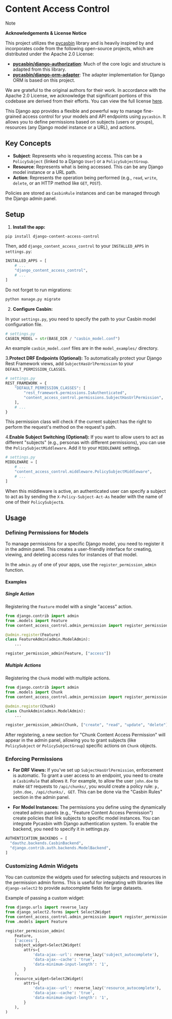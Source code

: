 # Content Access Control

> [!NOTE]
> **Acknowledgements & License Notice**
>
> This project utilizes the [pycasbin](https://github.com/casbin/pycasbin) library and is heavily inspired by and incorporates code from the following open-source projects, which are distributed under the Apache 2.0 License:
>
> - **[pycasbin/django-authorization](https://github.com/pycasbin/django-authorization/)**: Much of the core logic and structure is adapted from this library.
> - **[pycasbin/django-orm-adapter](https://github.com/pycasbin/django-orm-adapter/)**: The adapter implementation for Django ORM is based on this project.
>
> We are grateful to the original authors for their work. In accordance with the Apache 2.0 License, we acknowledge that significant portions of this codebase are derived from their efforts. You can view the full license [here](https://www.apache.org/licenses/LICENSE-2.0).

This Django app provides a flexible and powerful way to manage fine-grained
access control for your models and API endpoints using `pycasbin`. It allows you
to define permissions based on subjects (users or groups), resources (any Django
model instance or a URL), and actions.

## Key Concepts

- **Subject**: Represents who is requesting access. This can be a
  `PolicySubject` (linked to a Django `User`) or a `PolicySubjectGroup`.
- **Resource**: Represents what is being accessed. This can be any Django
  model instance or a URL path.
- **Action**: Represents the operation being performed (e.g., `read`, `write`,
  `delete`, or an HTTP method like `GET`, `POST`).

Policies are stored as `CasbinRule` instances and can be managed through the
Django admin panel.

## Setup

1. **Install the app:**

```sh
pip install django-content-access-control
```

Then, add `django_content_access_control` to your `INSTALLED_APPS` in `settings.py`:

```python
INSTALLED_APPS = [
    # ...
    "django_content_access_control",
    # ...
]
```

Do not forget to run migrations:

```sh
python manage.py migrate
```

2. **Configure Casbin:**

In your `settings.py`, you need to specify the path to your Casbin model
configuration file.

```python
# settings.py
CASBIN_MODEL = str(BASE_DIR / "casbin_model.conf")
```

An example `casbin_model.conf` files are in the `model_examples/` directory.

3.**Protect DRF Endpoints (Optional):**
  To automatically protect your Django Rest Framework views, add
  `SubjectHasUrlPermission` to your `DEFAULT_PERMISSION_CLASSES`.

```python
# settings.py
REST_FRAMEWORK = {
    "DEFAULT_PERMISSION_CLASSES": [
        "rest_framework.permissions.IsAuthenticated",
        "content_access_control.permissions.SubjectHasUrlPermission",
    ],
    # ...
}
```

This permission class will check if the current subject has the right to
perform the request's method on the request's path.

4.**Enable Subject Switching (Optional):**
  If you want to allow users to act as different "subjects" (e.g., personas
  with different permissions), you can use the `PolicySubjectMiddleware`. Add
  it to your `MIDDLEWARE` settings.

```python
# settings.py
MIDDLEWARE = [
    # ...
    "content_access_control.middleware.PolicySubjectMiddleware",
    # ...
]
```

When this middleware is active, an authenticated user can specify a subject
to act as by sending the `X-Policy-Subject-Act-As` header with the name of
one of their `PolicySubject`s.

## Usage

### Defining Permissions for Models

To manage permissions for a specific Django model, you need to register it in
the admin panel. This creates a user-friendly interface for creating, viewing,
and deleting access rules for instances of that model.

In the `admin.py` of one of your apps, use the `register_permission_admin`
function.

#### Examples

##### Single Action
Registering the `Feature` model with a single "access" action.

```python
from django.contrib import admin
from .models import Feature
from content_access_control.admin_permission import register_permission_admin

@admin.register(Feature)
class FeatureAdmin(admin.ModelAdmin):
    ...

register_permission_admin(Feature, ["access"])
```

##### Multiple Actions
Registering the `Chunk` model with multiple actions.

```python
from django.contrib import admin
from .models import Chunk
from content_access_control.admin_permission import register_permission_admin

@admin.register(Chunk)
class ChunkAdmin(admin.ModelAdmin):
    ...

register_permission_admin(Chunk, ["create", "read", "update", "delete"])
```

After registering, a new section for "Chunk Content Access Permission" will
appear in the admin panel, allowing you to grant subjects (like `PolicySubject`
or `PolicySubjectGroup`) specific actions on `Chunk` objects.

### Enforcing Permissions

- **For DRF Views:** If you've set up `SubjectHasUrlPermission`, enforcement
  is automatic. To grant a user access to an endpoint, you need to create a
  `CasbinRule` that allows it. For example, to allow the user `john.doe` to
  make `GET` requests to `/api/chunks/`, you would create a policy rule: `p,
  john.doe, /api/chunks/, GET`. This can be done via the "Casbin Rules"
  section in the admin panel.

- **For Model Instances:** The permissions you define using the dynamically
  created admin panels (e.g., "Feature Content Access Permission") create
  policies that link subjects to specific model instances. You can integrate
  Pycasbin with Django authentication system. To enable the backend, you need to
  specify it in settings.py.

```py
AUTHENTICATION_BACKENDS = [
  "dauthz.backends.CasbinBackend",
  "django.contrib.auth.backends.ModelBackend",
]
```

### Customizing Admin Widgets

You can customize the widgets used for selecting subjects and resources in the
permission admin forms. This is useful for integrating with libraries like
`django-select2` to provide autocomplete fields for large datasets.

Example of passing a custom widget:

```python
from django.urls import reverse_lazy
from django_select2.forms import Select2Widget
from content_access_control.admin_permission import register_permission_admin
from .models import Feature

register_permission_admin(
    Feature,
    ['access'],
    subject_widget=Select2Widget(
        attrs={
            'data-ajax--url': reverse_lazy('subject_autocomplete'),
            'data-ajax--cache': 'true',
            'data-minimum-input-length': '1',
        }
    ),
    resource_widget=Select2Widget(
        attrs={
            'data-ajax--url': reverse_lazy('resource_autocomplete'),
            'data-ajax--cache': 'true',
            'data-minimum-input-length': '1',
        }
    ),
)
```
